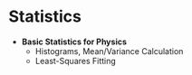 # Statistics

- **Basic Statistics for Physics**
  - Histograms, Mean/Variance Calculation
  - Least-Squares Fitting